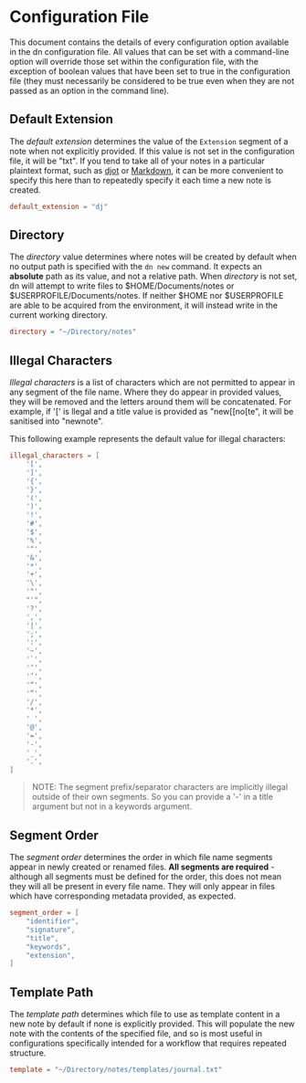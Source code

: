 # Configuration File

This document contains the details of every configuration option available in the dn configuration file. All values that can be set with a command-line option will override those set within the configuration file, with the exception of boolean values that have been set to true in the configuration file (they must necessarily be considered to be true even when they are not passed as an option in the command line).

## Default Extension

The _default extension_ determines the value of the `Extension` segment of a note when not explicitly provided. If this value is not set in the configuration file, it will be "txt". If you tend to take all of your notes in a particular plaintext format, such as [djot](https://djot.net/) or [Markdown](https://commonmark.org/), it can be more convenient to specify this here than to repeatedly specify it each time a new note is created.

```toml
default_extension = "dj"
```

## Directory

The _directory_ value determines where notes will be created by default when no output path is specified with the `dn new` command. It expects an **absolute** path as its value, and not a relative path. When _directory_ is not set, dn will attempt to write files to $HOME/Documents/notes or $USERPROFILE/Documents/notes. If neither $HOME nor $USERPROFILE are able to be acquired from the environment, it will instead write in the current working directory.

```toml
directory = "~/Directory/notes"
```

## Illegal Characters

_Illegal characters_ is a list of characters which are not permitted to appear in any segment of the file name. Where they do appear in provided values, they will be removed and the letters around them will be concatenated. For example, if '[' is llegal and a title value is provided as "new[[no[te", it will be sanitised into "newnote".

This following example represents the default value for illegal characters:

```toml
illegal_characters = [
    '[',
    ']',
    '{',
    '}',
    '(',
    ')',
    '!',
    '#',
    '$',
    '%',
    '^',
    '&',
    '*',
    '+',
    '\',
    '"',
    "'",
    '?',
    ',',
    '|',
    ';',
    ':',
    '~',
    '`',
    '‘',
    '’',
    '“',
    '”',
    '/',
    '*',
    ' ',
    '@',
    '=',
    '-',
    '_',
    '.',
]
```

> NOTE: The segment prefix/separator characters are implicitly illegal outside of their own segments. So you can provide a '-' in a title argument but not in a keywords argument.

## Segment Order

The _segment order_ determines the order in which file name segments appear in newly created or renamed files. **All segments are required** - although all segments must be defined for the order, this does not mean they will all be present in every file name. They will only appear in files which have corresponding metadata provided, as expected.

```toml
segment_order = [
    "identifier",
    "signature",
    "title",
    "keywords",
    "extension",
]
```

## Template Path

The _template path_ determines which file to use as template content in a new note by default if none is explicitly provided. This will populate the new note with the contents of the specified file, and so is most useful in configurations specifically intended for a workflow that requires repeated structure.

```toml
template = "~/Directory/notes/templates/journal.txt"
```
